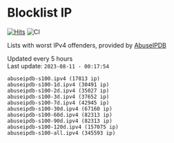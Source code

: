# Blocklist IP

[![Hits](https://hits.seeyoufarm.com/api/count/incr/badge.svg?url=https%3A%2F%2Fgithub.com%2Fborestad%2Fblocklist-ip%2F&count_bg=%2379C83D&title_bg=%23555555&icon=&icon_color=%23E7E7E7&title=hits&edge_flat=false)](https://hits.seeyoufarm.com)  ![CI](https://img.shields.io/github/workflow/status/borestad/blocklist-ip/CI?style=flat-square)

Lists with worst IPv4 offenders, provided by [AbuseIPDB](https://www.abuseipdb.com/)

<!-- FOOTER-PLACEHOLDER -->
Updated every 5 hours<br>
Last update: `2023-08-11 - 00:17:54`
```
abuseipdb-s100.ipv4 (17813 ip)
abuseipdb-s100-1d.ipv4 (30491 ip)
abuseipdb-s100-2d.ipv4 (35027 ip)
abuseipdb-s100-3d.ipv4 (37652 ip)
abuseipdb-s100-7d.ipv4 (42945 ip)
abuseipdb-s100-30d.ipv4 (67160 ip)
abuseipdb-s100-60d.ipv4 (82313 ip)
abuseipdb-s100-90d.ipv4 (82313 ip)
abuseipdb-s100-120d.ipv4 (157075 ip)
abuseipdb-s100-all.ipv4 (345593 ip)
```
